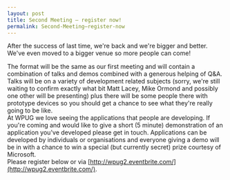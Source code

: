 ```yaml
---
layout: post
title: Second Meeting – register now!
permalink: Second-Meeting–register-now
---
```


After the success of last time, we're back and we're bigger and better. We've even moved to a bigger venue so more people can come!

The format will be the same as our first meeting and will contain a combination of talks and demos combined with a generous helping of Q&A.  
Talks will be on a variety of development related subjects (sorry, we're still waiting to confirm exactly what bit Matt Lacey, Mike Ormond and possibly one other will be presenting) plus there will be some people there with prototype devices so you should get a chance to see what they're really going to be like.  
At WPUG we love seeing the applications that people are developing. If you're coming and would like to give a short (5 minute) demonstration of an application you've developed please get in touch. Applications can be developed by individuals or organisations and everyone giving a demo will be in with a chance to win a special (but currently secret) prize courtesy of Microsoft.  
Please register below or via [http://wpug2.eventbrite.com/](http://wpug2.eventbrite.com/).
